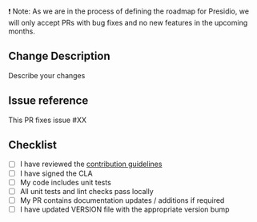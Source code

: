 :exclamation: Note: As we are in the process of defining the roadmap for Presidio, we will only accept PRs with bug fixes and no new features in the upcoming months.

## Change Description

Describe your changes

## Issue reference

This PR fixes issue #XX

## Checklist

- [ ] I have reviewed the [contribution guidelines](https://github.com/microsoft/presidio/blob/main/CONTRIBUTING.md)
- [ ] I have signed the CLA
- [ ] My code includes unit tests
- [ ] All unit tests and lint checks pass locally
- [ ] My PR contains documentation updates / additions if required
- [ ] I have updated VERSION file with the appropriate version bump
